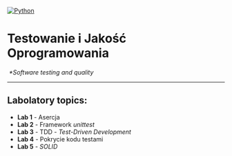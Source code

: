[![Python](https://img.shields.io/badge/Python-3776AB?style=flat-square&logo=python&logoColor=white)](https://www.python.org/)

# Testowanie i Jakość Oprogramowania
️ 
_*Software testing and quality_

---
## Labolatory topics:

- **Lab 1** - Asercja
- **Lab 2** - Framework *unittest*
- **Lab 3** - TDD - *Test-Driven Development*
- **Lab 4** - Pokrycie kodu testami
- **Lab 5** - _SOLID_